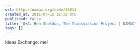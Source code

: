 ```yaml
---
url: http://namac.org/node/25813
created_at: 2011-07-15 12:32 UTC
published: false
title: 'Q+A: Ben Sheldon, The Transmission Project | NAMAC'
tags: []
---
```


Ideas Exchange: me!
